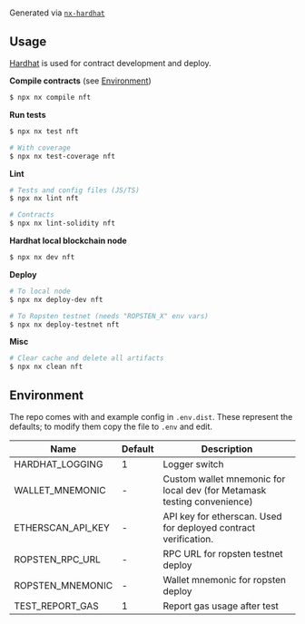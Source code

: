 #

Generated via [`nx-hardhat`](https://github.com/samatechtw/nx-hardhat)

## Usage

[Hardhat](https://hardhat.org/) is used for contract development and deploy.

**Compile contracts** (see [Environment](#environment))

```bash
$ npx nx compile nft
```

**Run tests**

```bash
$ npx nx test nft

# With coverage
$ npx nx test-coverage nft
```

**Lint**

```bash
# Tests and config files (JS/TS)
$ npx nx lint nft

# Contracts
$ npx nx lint-solidity nft
```

**Hardhat local blockchain node**

```bash
$ npx nx dev nft
```

**Deploy**

```bash
# To local node
$ npx nx deploy-dev nft

# To Ropsten testnet (needs "ROPSTEN_X" env vars)
$ npx nx deploy-testnet nft
```

**Misc**

```sh
# Clear cache and delete all artifacts
$ npx nx clean nft
```

## Environment

The repo comes with and example config in `.env.dist`. These represent the defaults; to modify them copy the file to `.env` and edit.

| Name              | Default | Description                                                             |
| ----------------- | ------- | ----------------------------------------------------------------------- |
| HARDHAT_LOGGING   | 1       | Logger switch                                                           |
| WALLET_MNEMONIC   | -       | Custom wallet mnemonic for local dev (for Metamask testing convenience) |
| ETHERSCAN_API_KEY | -       | API key for etherscan. Used for deployed contract verification.         |
| ROPSTEN_RPC_URL   | -       | RPC URL for ropsten testnet deploy                                      |
| ROPSTEN_MNEMONIC  | -       | Wallet mnemonic for ropsten deploy                                      |
| TEST_REPORT_GAS   | 1       | Report gas usage after test                                             |

